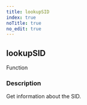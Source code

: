 ```yaml
---
title: lookupSID
index: true
noTitle: true
no_edit: true
---
```




<div class="vql_item"></div>


## lookupSID
<span class='vql_type pull-right page-header'>Function</span>


### Description

Get information about the SID.

